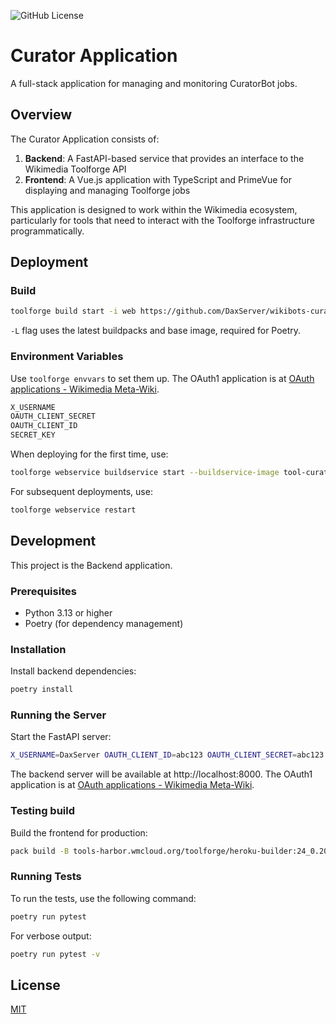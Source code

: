 ![GitHub License](https://img.shields.io/github/license/DaxServer/wikibots-curator-backend?link=https%3A%2F%2Fopensource.org%2Flicense%2FMIT)

# Curator Application

A full-stack application for managing and monitoring CuratorBot jobs.

## Overview

The Curator Application consists of:

1. **Backend**: A FastAPI-based service that provides an interface to the Wikimedia Toolforge API
2. **Frontend**: A Vue.js application with TypeScript and PrimeVue for displaying and managing Toolforge jobs

This application is designed to work within the Wikimedia ecosystem, particularly for tools that need to interact with the Toolforge infrastructure programmatically.

## Deployment

### Build

```bash
toolforge build start -i web https://github.com/DaxServer/wikibots-curator-backend.git -L
```

`-L` flag uses the latest buildpacks and base image, required for Poetry.

### Environment Variables

Use `toolforge envvars` to set them up. The OAuth1 application is at [OAuth applications - Wikimedia Meta-Wiki](https://meta.wikimedia.org/wiki/Special:OAuthListConsumers/view/8e7c7bbe93a2623af57eb03f37448b3c).

```bash
X_USERNAME
OAUTH_CLIENT_SECRET
OAUTH_CLIENT_ID
SECRET_KEY
```

When deploying for the first time, use:

```bash
toolforge webservice buildservice start --buildservice-image tool-curator/web:latest --mount all
```

For subsequent deployments, use:

```bash
toolforge webservice restart
```

## Development

This project is the Backend application.

### Prerequisites

- Python 3.13 or higher
- Poetry (for dependency management)

### Installation

Install backend dependencies:

```bash
poetry install
```

### Running the Server

Start the FastAPI server:

```bash
X_USERNAME=DaxServer OAUTH_CLIENT_ID=abc123 OAUTH_CLIENT_SECRET=abc123 poetry run web
```

The backend server will be available at http://localhost:8000. The OAuth1 application is at [OAuth applications - Wikimedia Meta-Wiki](https://meta.wikimedia.org/wiki/Special:OAuthListConsumers/view/007829f26d944fb553e89e0c0fd02f31).

### Testing build

Build the frontend for production:

```bash
pack build -B tools-harbor.wmcloud.org/toolforge/heroku-builder:24_0.20.7 curator-web
```

### Running Tests

To run the tests, use the following command:

```bash
poetry run pytest
```

For verbose output:

```bash
poetry run pytest -v
```

## License

[MIT](./LICENSE)
